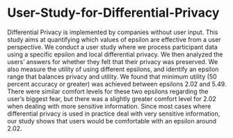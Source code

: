 # User-Study-for-Differential-Privacy

Differential Privacy is implemented by companies without user input. This study
aims at quantifying which values of epsilon are effective from a user perspective.
We conduct a user study where we process participant data using a specific epsilon
and local differential privacy. We then analyzed the users’ answers for whether
they felt that their privacy was preserved. We also measure the utility of using
different epsilons, and identify an epsilon range that balances privacy and utility.
We found that minimum utility (50 percent accuracy or greater) was achieved
between epsilons 2.02 and 5.49. There were similar comfort levels for these two
epsilons regarding the user’s biggest fear, but there was a slightly greater comfort
level for 2.02 when dealing with more sensitive information. Since most cases
where differential privacy is used in practice deal with very sensitive information,
our study shows that users would be comfortable with an epsilon around 2.02.
